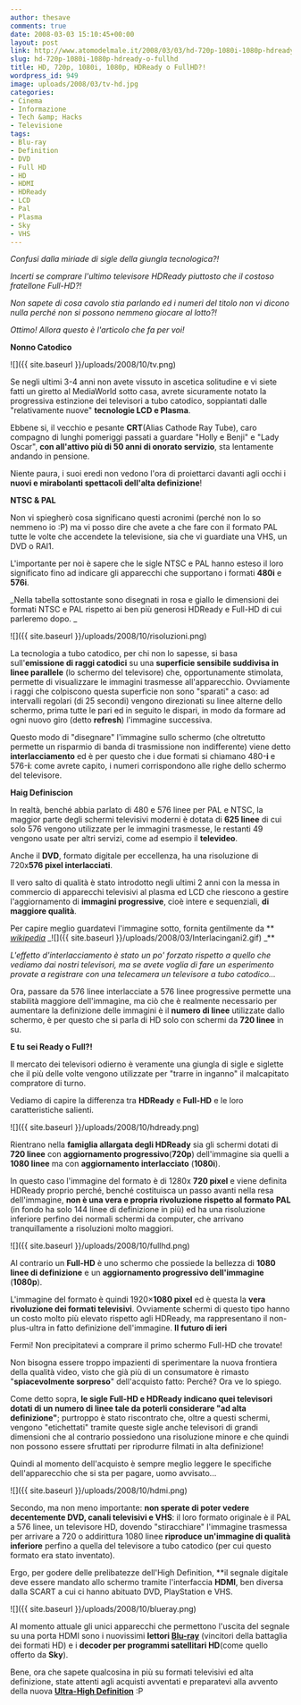 ```yaml
---
author: thesave
comments: true
date: 2008-03-03 15:10:45+00:00
layout: post
link: http://www.atomodelmale.it/2008/03/03/hd-720p-1080i-1080p-hdready-o-fullhd/
slug: hd-720p-1080i-1080p-hdready-o-fullhd
title: HD, 720p, 1080i, 1080p, HDReady o FullHD?!
wordpress_id: 949
image: uploads/2008/03/tv-hd.jpg
categories:
- Cinema
- Informazione
- Tech &amp; Hacks
- Televisione
tags:
- Blu-ray
- Definition
- DVD
- Full HD
- HD
- HDMI
- HDReady
- LCD
- Pal
- Plasma
- Sky
- VHS
---
```


_Confusi dalla miriade di sigle della giungla tecnologica?!_

_Incerti se comprare l'ultimo televisore HDReady piuttosto che il costoso fratellone Full-HD?!_

_Non sapete di cosa cavolo stia parlando ed i numeri del titolo non vi dicono nulla perché non si possono nemmeno giocare al lotto?!_

_Ottimo! Allora questo è l'articolo che fa per voi!_

**Nonno Catodico**

![]({{ site.baseurl }}/uploads/2008/10/tv.png)

Se negli ultimi 3-4 anni non avete vissuto in ascetica solitudine e vi siete fatti un giretto al MediaWorld sotto casa, avrete sicuramente notato la progressiva estinzione dei televisori a tubo catodico, soppiantati dalle "relativamente nuove" **tecnologie LCD e Plasma**.

Ebbene si, il vecchio e pesante **CRT**(Alias Cathode Ray Tube), caro compagno di lunghi pomeriggi passati a guardare "Holly e Benji" e "Lady Oscar", **con all'attivo più di 50 anni di onorato servizio**, sta lentamente andando in pensione.

Niente paura, i suoi eredi non vedono l'ora di proiettarci davanti agli occhi i **nuovi e mirabolanti spettacoli dell'alta definizione**!

**NTSC & PAL**

Non vi spiegherò cosa significano questi acronimi (perché non lo so nemmeno io :P) ma vi posso dire che avete a che fare con il formato PAL tutte le volte che accendete la televisione, sia che vi guardiate una VHS, un DVD o RAI1.

L'importante per noi è sapere che le sigle NTSC e PAL hanno esteso il loro significato fino ad indicare gli apparecchi che supportano i formati **480i** e **576i**.

_Nella tabella sottostante sono disegnati in rosa e giallo le dimensioni dei formati NTSC e PAL rispetto ai ben più generosi HDReady e Full-HD di cui parleremo dopo. _

![]({{ site.baseurl }}/uploads/2008/10/risoluzioni.png)

La tecnologia a tubo catodico, per chi non lo sapesse, si basa sull'**emissione di raggi catodici** su una **superficie sensibile suddivisa in linee parallele** (lo schermo del televisore) che, opportunamente stimolata, permette di visualizzare le immagini trasmesse all'apparecchio. Ovviamente i raggi che colpiscono questa superficie non sono "sparati" a caso: ad intervalli regolari (di 25 secondi) vengono direzionati su linee alterne dello schermo, prima tutte le pari ed in seguito le dispari, in modo da formare ad ogni nuovo giro (detto **refresh**) l'immagine successiva.

Questo modo di "disegnare" l'immagine sullo schermo (che oltretutto permette un risparmio di banda di trasmissione non indifferente) viene detto **interlacciamento** ed è per questo che i due formati si chiamano 480-**i** e 576-**i**: come avrete capito, i numeri corrispondono alle righe dello schermo del televisore.

**Haig Definiscion**

In realtà, benché abbia parlato di 480 e 576 linee per PAL e NTSC, la maggior parte degli schermi televisivi moderni è dotata di **625 linee** di cui solo 576 vengono utilizzate per le immagini trasmesse, le restanti 49 vengono usate per altri servizi, come ad esempio il **televideo**.

Anche il **DVD**, formato digitale per eccellenza, ha una risoluzione di 720x**576 pixel interlacciati**.

Il vero salto di qualità è stato introdotto negli ultimi 2 anni con la messa in commercio di apparecchi televisivi al plasma ed LCD che riescono a gestire l'aggiornamento di **immagini progressive**, cioè intere e sequenziali, **di maggiore qualità**.

Per capire meglio guardatevi l'immagine sotto, fornita gentilmente da ** _[wikipedia](http://en.wikipedia.com)_ _![]({{ site.baseurl }}/uploads/2008/03/Interlacingani2.gif)
_**

_L'effetto d'interlacciamento è stato un po' forzato rispetto a quello che vediamo dai nostri televisori, ma se avete voglia di fare un esperimento provate a registrare con una telecamera un televisore a tubo catodico..._

Ora, passare da 576 linee interlacciate a 576 linee progressive permette una stabilità maggiore dell'immagine, ma ciò che è realmente necessario per aumentare la definizione delle immagini è il **numero di linee** utilizzate dallo schermo, è per questo che si parla di HD solo con schermi da **720 linee** in su.

**E tu sei Ready o Full?!**

Il mercato dei televisori odierno è veramente una giungla di sigle e siglette che il più delle volte vengono utilizzate per "trarre in inganno" il malcapitato compratore di turno.

Vediamo di capire la differenza tra **HDReady** e **Full-HD** e le loro caratteristiche salienti.

![]({{ site.baseurl }}/uploads/2008/10/hdready.png)

Rientrano nella **famiglia allargata degli HDReady** sia gli schermi dotati di **720 linee** con **aggiornamento progressivo**(**720p**) dell'immagine sia quelli a **1080 linee** ma con **aggiornamento interlacciato** (**1080i**).

In questo caso l'immagine del formato è di 1280x **720 pixel** e viene definita HDReady proprio perché, benché costituisca un passo avanti nella resa dell'immagine, **non è una vera e propria rivoluzione rispetto al formato PAL** (in fondo ha solo 144 linee di definizione in più) ed ha una risoluzione inferiore perfino dei normali schermi da computer, che arrivano tranquillamente a risoluzioni molto maggiori.

![]({{ site.baseurl }}/uploads/2008/10/fullhd.png)

Al contrario un **Full-HD** è uno schermo che possiede la bellezza di **1080 linee di definizione** e un **aggiornamento progressivo dell'immagine** (**1080p**).

L'immagine del formato è quindi 1920×**1080 pixel** ed è questa la **vera rivoluzione dei formati televisivi**. Ovviamente schermi di questo tipo hanno un costo molto più elevato rispetto agli HDReady, ma rappresentano il non-plus-ultra in fatto definizione dell'immagine.
**Il futuro di ieri**

Fermi! Non precipitatevi a comprare il primo schermo Full-HD che trovate!

Non bisogna essere troppo impazienti di sperimentare la nuova frontiera della qualità video, visto che già più di un consumatore è rimasto "**spiacevolmente sorpreso**" dell'acquisto fatto: Perché? Ora ve lo spiego.

Come detto sopra, **le sigle Full-HD e HDReady indicano quei televisori dotati di un numero di linee tale da poterli considerare "ad alta definizione"**; purtroppo è stato riscontrato che, oltre a questi schermi, vengono "etichettati" tramite queste sigle anche televisori di grandi dimensioni che al contrario possiedono una risoluzione minore e che quindi non possono essere sfruttati per riprodurre filmati in alta definizione!

Quindi al momento dell'acquisto è sempre meglio leggere le specifiche dell'apparecchio che si sta per pagare, uomo avvisato...

![]({{ site.baseurl }}/uploads/2008/10/hdmi.png)

Secondo, ma non meno importante: **non sperate di poter vedere decentemente DVD, canali televisivi e VHS**: il loro formato originale è il PAL a 576 linee, un televisore HD, dovendo "stiracchiare" l'immagine trasmessa per arrivare a 720 o addirittura 1080 linee **riproduce un'immagine di qualità inferiore** perfino a quella del televisore a tubo catodico (per cui questo formato era stato inventato).

Ergo, per godere delle prelibatezze dell'High Definition, **il segnale digitale deve essere mandato allo schermo tramite l'interfaccia **HDMI**, ben diversa dalla SCART a cui ci hanno abituato DVD, PlayStation e VHS.

![]({{ site.baseurl }}/uploads/2008/10/blueray.png)

Al momento attuale gli unici apparecchi che permettono l'uscita del segnale su una porta HDMI sono i nuovissimi **lettori [Blu-ray](/2008/02/20/blu-ray-batte-hd-dvd.html)** (vincitori della battaglia dei formati HD) e i **decoder per programmi satellitari HD**(come quello offerto da **Sky**).

Bene, ora che sapete qualcosina in più su formati televisivi ed alta definizione, state attenti agli acquisti avventati e preparatevi alla avvento della nuova **[Ultra-High Definition](http://it.wikipedia.org/wiki/Ultra_Alta_Definizione)** :P
